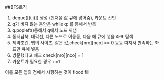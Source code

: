 ##BFS로직

1. deque([(i,j)]) 생성 (맨처음 값 큐에 넣어줌), 카운트 선언
2. q가 비지 않는 동안은 while q: 를 통해서 반복
3. q.popleft()통해서 q에서 노드 꺼냄
4. 동서남북, 대각선, 다른 노드로 이동등, 다음 에 큐에 넣을 좌표 탐색
5. 제약조건, 맵의 사이즈, 같은 값,check[nro][nco] == 0 등등 따져서 만족하는 좌표만 큐에 넣음
6. 방문했다고 체크 check[nro][nco] = 1
7. 카운트가 필요한 경우 +=1


이를 모든 맵의 점에서 시행하는 것이 flood fill
